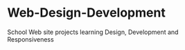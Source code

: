 # Web-Design-Development
School Web site projects learning Design, Development and Responsiveness  
